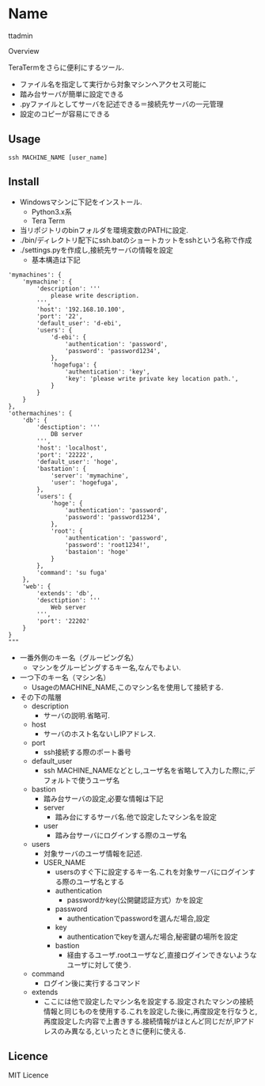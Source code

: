 Name
====
ttadmin

Overview

TeraTermをさらに便利にするツール.
* ファイル名を指定して実行から対象マシンへアクセス可能に
* 踏み台サーバが簡単に設定できる
* .pyファイルとしてサーバを記述できる＝接続先サーバの一元管理
* 設定のコピーが容易にできる

## Usage
```
ssh MACHINE_NAME [user_name]
```

## Install
* Windowsマシンに下記をインストール.
    * Python3.x系
    * Tera Term
* 当リポジトリのbinフォルダを環境変数のPATHに設定.
* ./bin/ディレクトリ配下にssh.batのショートカットをsshという名称で作成
* ./settings.pyを作成し,接続先サーバの情報を設定
    * 基本構造は下記

```
'mymachines': {
    'mymachine': {
        'description': '''
            please write description.
        ''',
        'host': '192.168.10.100',
        'port': '22',
        'default_user': 'd-ebi',
        'users': {
            'd-ebi': {
                'authentication': 'password',
                'password': 'password1234',
            },
            'hogefuga': {
                'authentication': 'key',
                'key': 'please write private key location path.',
            }
        }
    }
},
'othermachines': {
    'db': {
        'desctiption': '''
            DB server
        ''',
        'host': 'localhost',
        'port': '22222',
        'default_user': 'hoge',
        'bastation': {
            'server': 'mymachine',
            'user': 'hogefuga',
        },
        'users': {
            'hoge': {
                'authentication': 'password',
                'password': 'password1234',
            },
            'root': {
                'authentication': 'password',
                'password': 'root1234!',
                'bastaion': 'hoge'
            }
        },
        'command': 'su fuga'
    },
    'web': {
        'extends': 'db',
        'desctiption': '''
            Web server
        ''',
        'port': '22202'
    }
}
"""
```

* 一番外側のキー名（グルーピング名）
    * マシンをグルーピングするキー名,なんでもよい.
* 一つ下のキー名（マシン名）
    * UsageのMACHINE_NAME,このマシン名を使用して接続する.
* その下の階層
    * description
        * サーバの説明.省略可.
    * host
        * サーバのホスト名ないしIPアドレス.
    * port
        * ssh接続する際のポート番号
    * default_user
        * ssh MACHINE_NAMEなどとし,ユーザ名を省略して入力した際に,デフォルトで使うユーザ名
    * bastion
        * 踏み台サーバの設定,必要な情報は下記
        * server
            * 踏み台にするサーバ名.他で設定したマシン名を設定
        * user
            * 踏み台サーバにログインする際のユーザ名
    * users
        * 対象サーバのユーザ情報を記述.
        * USER_NAME
            * usersのすぐ下に設定するキー名.これを対象サーバにログインする際のユーザ名とする
            * authentication
                * passwordかkey(公開鍵認証方式）かを設定
            * password
                * authenticationでpasswordを選んだ場合,設定
            * key
                * authenticationでkeyを選んだ場合,秘密鍵の場所を設定
            * bastion
                * 経由するユーザ.rootユーザなど,直接ログインできないようなユーザに対して使う.
    * command
        * ログイン後に実行するコマンド
    * extends
        * ここには他で設定したマシン名を設定する.設定されたマシンの接続情報と同じものを使用する.これを設定した後に,再度設定を行なうと,再度設定した内容で上書きする.接続情報がほとんど同じだが,IPアドレスのみ異なる,といったときに便利に使える.

## Licence
MIT Licence